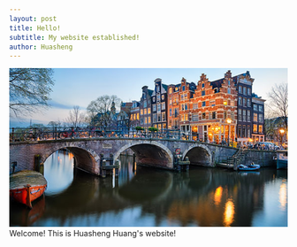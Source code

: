 ```yaml
---
layout: post
title: Hello!
subtitle: My website established!
author: Huasheng
---
```


<img src="assets/images/amsterdam1.jpg">
Welcome! This is Huasheng Huang's website!
